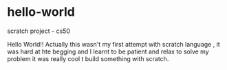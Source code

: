# hello-world
scratch project - cs50

Hello World!!
Actually this wasn't my first attempt with scratch language , it was hard at hte begging and I learnt to be patient and relax to solve my problem 
it was really cool t build something with scratch.
